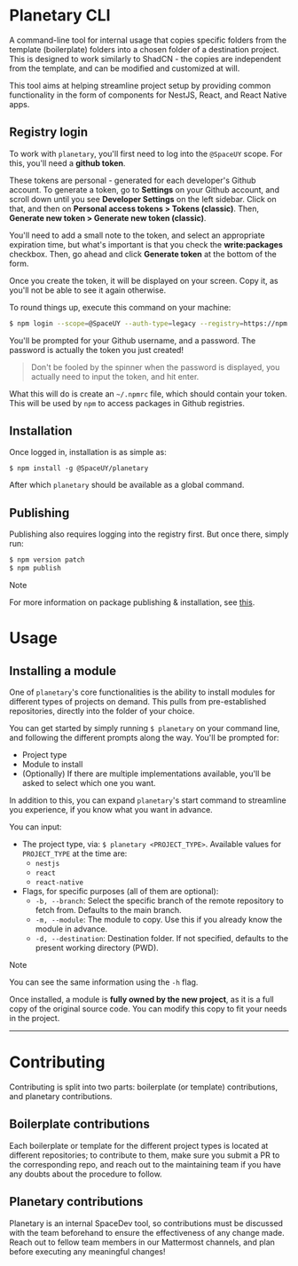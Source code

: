 # Planetary CLI

A command-line tool for internal usage that copies specific folders from the template (boilerplate) folders into a chosen folder of a destination project. This is designed to work similarly to ShadCN - the copies are independent from the template, and can be modified and customized at will.

This tool aims at helping streamline project setup by providing common functionality in the form of components for NestJS, React, and React Native apps.

## Registry login

To work with `planetary`, you'll first need to log into the `@SpaceUY` scope. For this, you'll need a **github token**.

These tokens are personal - generated for each developer's Github account. To generate a token, go to **Settings** on your Github account, and scroll down until you see **Developer Settings** on the left sidebar. Click on that, and then on **Personal access tokens > Tokens (classic)**. Then, **Generate new token > Generate new token (classic)**.

You'll need to add a small note to the token, and select an appropriate expiration time, but what's important is that you check the **write:packages** checkbox. Then, go ahead and click **Generate token** at the bottom of the form.

Once you create the token, it will be displayed on your screen. Copy it, as you'll not be able to see it again otherwise.

To round things up, execute this command on your machine:

```bash
$ npm login --scope=@SpaceUY --auth-type=legacy --registry=https://npm.pkg.github.com
```

You'll be prompted for your Github username, and a password. The password is actually the token you just created!

> Don't be fooled by the spinner when the password is displayed, you actually need to input the token, and hit enter.

What this will do is create an `~/.npmrc` file, which should contain your token. This will be used by `npm` to access packages in Github registries.

## Installation

Once logged in, installation is as simple as:

```
$ npm install -g @SpaceUY/planetary
```

After which `planetary` should be available as a global command.

## Publishing

Publishing also requires logging into the registry first. But once there, simply run:

```bash
$ npm version patch
$ npm publish
```

> [!NOTE]
> For more information on package publishing & installation, see [this](https://docs.github.com/en/packages/managing-github-packages-using-github-actions-workflows/publishing-and-installing-a-package-with-github-actions#upgrading-a-workflow-that-accesses-a-registry-using-a-personal-access-token).

# Usage

## Installing a module

One of `planetary`'s core functionalities is the ability to install modules for different types of projects on demand. This pulls from pre-established repositories, directly into the folder of your choice.

You can get started by simply running `$ planetary` on your command line, and following the different prompts along the way. You'll be prompted for:
- Project type
- Module to install
- (Optionally) If there are multiple implementations available, you'll be asked to select which one you want.

In addition to this, you can expand `planetary`'s start command to streamline you experience, if you know what you want in advance.

You can input:
- The project type, via: `$ planetary <PROJECT_TYPE>`. Available values for `PROJECT_TYPE` at the time are:
    - `nestjs`
    - `react`
    - `react-native`
- Flags, for specific purposes (all of them are optional):
    - `-b, --branch`: Select the specific branch of the remote repository to fetch from. Defaults to the main branch.
    - `-m, --module`: The module to copy. Use this if you already know the module in advance.
    - `-d, --destination`: Destination folder. If not specified, defaults to the present working directory (PWD).
 
> [!NOTE]
> You can see the same information using the `-h` flag.

Once installed, a module is **fully owned by the new project**, as it is a full copy of the original source code.
You can modify this copy to fit your needs in the project.

---

# Contributing

Contributing is split into two parts: boilerplate (or template) contributions, and planetary contributions.

## Boilerplate contributions

Each boilerplate or template for the different project types is located at different repositories; to contribute to them, make sure you submit a PR to the corresponding repo, and reach out to the maintaining team if you have any doubts about the procedure to follow.

## Planetary contributions

Planetary is an internal SpaceDev tool, so contributions must be discussed with the team beforehand to ensure the effectiveness of any change made. Reach out to fellow team members in our Mattermost channels, and plan before executing any meaningful changes!
